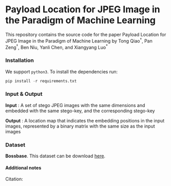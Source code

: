 #  Payload Location for JPEG Image in the Paradigm of Machine Learning

This repository contains the source code for the paper Payload Location for JPEG Image in the Paradigm of Machine Learning by  Tong Qiao<sup>†</sup>, Pan Zeng<sup>†</sup>, Ben Niu, Yanli Chen, and Xiangyang Luo<sup>*</sup>

### Installation

We support `python3`. To install the dependencies run:

```python
pip install -r requirements.txt
```

###  Input & Output

**Input**  : A set of stego JPEG images with the same dimensions and embedded with the same stego-key,
and the corresponding stego-key

**Output** : A location map that indicates the embedding positions in the input images,
represented by a binary matrix with the same size as the input images

### Dataset

**Bossbase**. This dataset can be download [here](http://agents.fel.cvut.cz/stegodata/).

#### Additional notes

Citation:
